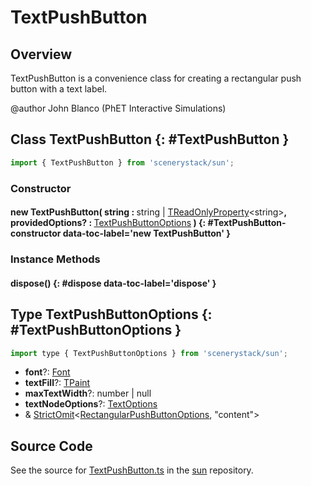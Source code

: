 # TextPushButton

## Overview

TextPushButton is a convenience class for creating a rectangular push button with a text label.

@author John Blanco (PhET Interactive Simulations)

## Class TextPushButton {: #TextPushButton }


```js
import { TextPushButton } from 'scenerystack/sun';
```
### Constructor

#### new TextPushButton( string : <span style="font-weight: 400;"><span style="color: hsla(calc(var(--md-hue) + 180deg),80%,40%,1);">string</span> | [TReadOnlyProperty](../axon/TReadOnlyProperty.md)&lt;<span style="color: hsla(calc(var(--md-hue) + 180deg),80%,40%,1);">string</span>&gt;</span>, providedOptions? : <span style="font-weight: 400;">[TextPushButtonOptions](../sun/TextPushButton.md#TextPushButtonOptions)</span> ) {: #TextPushButton-constructor data-toc-label='new TextPushButton' }

### Instance Methods

#### dispose() {: #dispose data-toc-label='dispose' }



## Type TextPushButtonOptions {: #TextPushButtonOptions }


```js
import type { TextPushButtonOptions } from 'scenerystack/sun';
```


- **font**?: [Font](../scenery/Font.md)
- **textFill**?: [TPaint](../scenery/TPaint.md)
- **maxTextWidth**?: <span style="color: hsla(calc(var(--md-hue) + 180deg),80%,40%,1);">number</span> | <span style="color: hsla(calc(var(--md-hue) + 180deg),80%,40%,1);">null</span>
- **textNodeOptions**?: [TextOptions](../scenery/Text.md#TextOptions)
- &amp; [StrictOmit](../phet-core/StrictOmit.md)&lt;[RectangularPushButtonOptions](../sun/RectangularPushButton.md#RectangularPushButtonOptions), "content"&gt;




## Source Code

See the source for [TextPushButton.ts](https://github.com/phetsims/sun/blob/main/js/buttons/TextPushButton.ts) in the [sun](https://github.com/phetsims/sun) repository.
